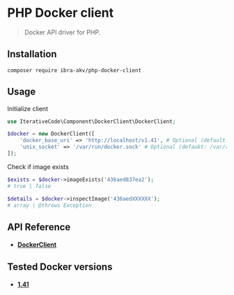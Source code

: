 PHP Docker client
==================
> Docker API driver for PHP.

Installation
------------
    composer require ibra-akv/php-docker-client

Usage
-----

Initialize client

```php
use IterativeCode\Component\DockerClient\DockerClient;

$docker = new DockerClient([
    'docker_base_uri' => 'http://localhost/v1.41', # Optional (default: http://localhost/v1.41)
    'unix_socket' => '/var/run/docker.sock' # Optional (defaukt: /var/run/docker.sock)
]);

```

Check if image exists
```php
$exists = $docker->imageExists('436aed837ea2');
# true | false

$details = $docker->inspectImage('436aedXXXXXX');
# array | @throws Exception

```

API Reference
-------------
- #### [DockerClient](docs/DockerClient.md)

Tested Docker versions
--------
- #### [1.41](https://docs.docker.com/engine/api/v1.41/)
